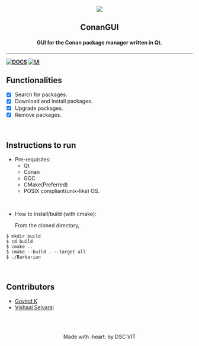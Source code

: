 <p align="center">
	<img src="https://user-images.githubusercontent.com/30529572/72455010-fb38d400-37e7-11ea-9c1e-8cdeb5f5906e.png" />
	<h2 align="center">  ConanGUI  </h2>
	<h4 align="center">  GUI for the Conan package manager written in Qt.  <h4>
</p>

---
[![DOCS](https://img.shields.io/badge/Documentation-see%20docs-green?style=flat-square&logo=appveyor)](INSERT_LINK_FOR_DOCS_HERE) 
  [![UI ](https://img.shields.io/badge/User%20Interface-Link%20to%20UI-orange?style=flat-square&logo=appveyor)](INSERT_UI_LINK_HERE)


## Functionalities
- [X]   Search for packages. 
- [X]   Download and install packages.
- [X]   Upgrade packages.
- [X]   Remove packages.

<br>


## Instructions to run

* Pre-requisites:
	-  Qt
	-  Conan
	-  GCC
	-  CMake(Preferred)
	-  POSIX compliant(unix-like) OS.
<br>

* How to install/build (with cmake):  

  From the cloned directory,  
```
$ mkdir build  
$ cd build  
$ cmake ..  
$ cmake --build . --target all  
$ ./Barbarian
```
<br>
	
## Contributors

* [ Govind K ](https://github.com/roidujeu)
* [ Vishaal Selvaraj ](https://github.com/supercmmetry)


<br>
<br>

<p align="center">
	Made with :heart: by DSC VIT
</p>
